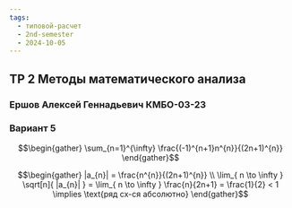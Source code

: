 ```yaml
---
tags:
  - типовой-расчет
  - 2nd-semester
  - 2024-10-05
---
```


## ТР 2 Методы математического анализа

### Ершов Алексей Геннадьевич КМБО-03-23

### Вариант 5

$$\begin{gather}
\sum_{n=1}^{\infty} \frac{(-1)^{n+1}n^{n}}{(2n+1)^{n}}
\end{gather}$$

$$\begin{gather}
|a_{n}| = \frac{n^{n}}{(2n+1)^{n}} \\
\lim_{ n \to \infty } \sqrt[n]{ |a_{n}| } = \lim_{ n \to \infty } \frac{n}{2n+1} = \frac{1}{2} < 1 \implies \text{ряд сх-ся абсолютно}
\end{gather}$$